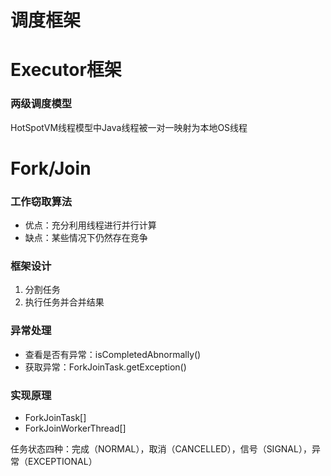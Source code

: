 # 调度框架

# Executor框架

### 两级调度模型

HotSpotVM线程模型中Java线程被一对一映射为本地OS线程

# Fork/Join

### 工作窃取算法

- 优点：充分利用线程进行并行计算
- 缺点：某些情况下仍然存在竞争

### 框架设计

1. 分割任务
2. 执行任务并合并结果

### 异常处理

- 查看是否有异常：isCompletedAbnormally()
- 获取异常：ForkJoinTask.getException()

### 实现原理

- ForkJoinTask[]
- ForkJoinWorkerThread[]

任务状态四种：完成（NORMAL），取消（CANCELLED），信号（SIGNAL），异常（EXCEPTIONAL）